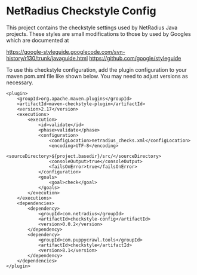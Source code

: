 # NetRadius Checkstyle Config

This project contains the checkstyle settings used by NetRadius Java projects. 
These styles are small modifications to those by used by Googles which are 
documented at 

https://google-styleguide.googlecode.com/svn-history/r130/trunk/javaguide.html
https://github.com/google/styleguide

To use this checkstyle configuration, add the plugin configuration to your maven
pom.xml file like shown below. You may need to adjust versions as necessary.

    <plugin>
        <groupId>org.apache.maven.plugins</groupId>
        <artifactId>maven-checkstyle-plugin</artifactId>
        <version>2.17</version>
        <executions>
            <execution>
                <id>validate</id>
                <phase>validate</phase>
                <configuration>
                    <configLocation>netradius_checks.xml</configLocation>
                    <encoding>UTF-8</encoding>
                    <sourceDirectory>${project.basedir}/src/</sourceDirectory>
                    <consoleOutput>true</consoleOutput>
                    <failsOnError>true</failsOnError>
                </configuration>
                <goals>
                    <goal>check</goal>
                </goals>
            </execution>
        </executions>
        <dependencies>
            <dependency>
                <groupId>com.netradius</groupId>
                <artifactId>checkstyle-config</artifactId>
                <version>0.0.2</version>
            </dependency>
            <dependency>
                <groupId>com.puppycrawl.tools</groupId>
                <artifactId>checkstyle</artifactId>
                <version>8.1</version>
            </dependency>
        </dependencies>
    </plugin>
